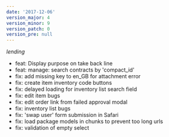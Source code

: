```yaml
---
date: '2017-12-06'
version_major: 4
version_minor: 9
version_patch: 0
version_pre: null
---
```


*lending*

- feat: Display purpose on take back line
- feat: manage: search contracts by 'compact_id'
- fix: add missing key to en_GB for attachment error
- fix: create item inventory code buttons
- fix: delayed loading for inventory list search field
- fix: edit item bugs
- fix: edit order link from failed approval modal
- fix: inventory list bugs
- fix: 'swap user' form submission in Safari
- fix: load package models in chunks to prevent too long urls
- fix: validation of empty select

